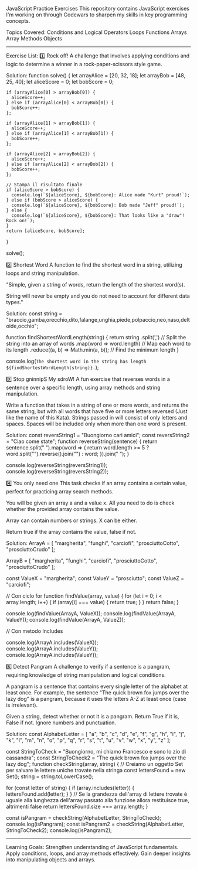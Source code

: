 JavaScript Practice Exercises
This repository contains JavaScript exercises I'm working on through Codewars to sharpen my skills in key programming concepts.

Topics Covered:
Conditions and Logical Operators
Loops
Functions
Arrays
Array Methods
Objects

---------------------------------------------------------------------------------------------

Exercise List:
1️⃣ Rock off!
A challenge that involves applying conditions and logic to determine a winner in a rock-paper-scissors style game.

Solution: 
function solve() {
  let arrayAlice = [20, 32, 18];
  let arrayBob = [48, 25, 40];
    let aliceScore = 0;
    let bobScore = 0;

    if (arrayAlice[0] > arrayBob[0]) {
      aliceScore++;
    } else if (arrayAlice[0] < arrayBob[0]) {
      bobScore++;
    };

    if (arrayAlice[1] > arrayBob[1]) {
      aliceScore++;
    } else if (arrayAlice[1] < arrayBob[1]) {
      bobScore++;
    };

    if (arrayAlice[2] > arrayBob[2]) {
      aliceScore++;
    } else if (arrayAlice[2] < arrayBob[2]) {
      bobScore++;
    };
  
    // Stampa il risultato finale
    if (aliceScore > bobScore) {
      console.log(`${aliceScore}, ${bobScore}: Alice made "Kurt" proud!`);
    } else if (bobScore > aliceScore) {
      console.log(`${aliceScore}, ${bobScore}: Bob made "Jeff" proud!`);
    } else {
      console.log(`${aliceScore}, ${bobScore}: That looks like a "draw"! Rock on!`);
    }
    return [aliceScore, bobScore];
  }

  solve();

2️⃣ Shortest Word
A function to find the shortest word in a string, utilizing loops and string manipulation.

"Simple, given a string of words, return the length of the shortest word(s).

String will never be empty and you do not need to account for different data types."

Solution:
const string = "braccio,gamba,orecchio,dito,falange,unghia,piede,polpaccio,neo,naso,deltoide,occhio";

function findShortestWordLength(string) {
  return string
    .split(',')             // Split the string into an array of words
    .map(word => word.length) // Map each word to its length
    .reduce((a, b) => Math.min(a, b)); // Find the minimum length
}

console.log(`The shortest word in the string has length ${findShortestWordLength(string)}.`);

3️⃣ Stop gninnipS My sdroW!
A fun exercise that reverses words in a sentence over a specific length, using array methods and string manipulation.

Write a function that takes in a string of one or more words, and returns the same string, but with all words that have five or more letters reversed (Just like the name of this Kata). Strings passed in will consist of only letters and spaces. Spaces will be included only when more than one word is present.

Solution:
const reversString1 = "Buongiorno cari amici";
const reversString2 = "Ciao come state";
function reverseString(sentence) {
  return sentence.split(" ").map(word => {
    return word.length >= 5 ? word.split("").reverse().join("") : word;
  }).join(" ");
}

console.log(reverseString(reversString1));
console.log(reverseString(reversString2));

4️⃣ You only need one
This task checks if an array contains a certain value, perfect for practicing array search methods.

You will be given an array a and a value x. All you need to do is check whether the provided array contains the value.

Array can contain numbers or strings. X can be either.

Return true if the array contains the value, false if not.

Solution:
ArrayA = [
  "margherita",
  "funghi",
  "carciofi",
  "prosciuttoCotto",
  "prosciuttoCrudo"
];

ArrayB = [
  "margherita",
  "funghi",
  "carciofi",
  "prosciuttoCotto",
  "prosciuttoCrudo"
];

const ValueX = "margherita";
const ValueY = "prosciutto";
const ValueZ = "carciofi";

// Con ciclo for
function findValue(array, value) {
  for (let i = 0; i < array.length; i++) {
    if (array[i] === value) {
      return true;
    }
  }
  return false;
}

console.log(findValue(ArrayA, ValueX));
console.log(findValue(ArrayA, ValueY));
console.log(findValue(ArrayA, ValueZ));

// Con metodo Includes

console.log(ArrayA.includes(ValueX));
console.log(ArrayA.includes(ValueY));
console.log(ArrayA.includes(ValueY));



5️⃣ Detect Pangram
A challenge to verify if a sentence is a pangram, requiring knowledge of string manipulation and logical conditions.

A pangram is a sentence that contains every single letter of the alphabet at least once. For example, the sentence "The quick brown fox jumps over the lazy dog" is a pangram, because it uses the letters A-Z at least once (case is irrelevant).

Given a string, detect whether or not it is a pangram. Return True if it is, False if not. Ignore numbers and punctuation.

Solution:
const AlphabetLetter = [
  "a", "b", "c", "d", "e", "f", "g", "h", "i",
  "j", "k", "l", "m", "n", "o", "p", "q", "r",
  "s", "t", "u", "v", "w", "x", "y", "z"
];

const StringToCheck = "Buongiorno, mi chiamo Francesco e sono lo zio di cassandra";
const StringToCheck2 = "The quick brown fox jumps over the lazy dog";
function checkString(array, string) {
  // Creiamo un oggetto Set per salvare le lettere uniche trovate nella stringa
  const lettersFound = new Set();
  string = string.toLowerCase();

  for (const letter of string) {
    if (array.includes(letter)) {
      lettersFound.add(letter);
    }
  }
  // Se la grandezza dell'array di lettere trovate è uguale alla lunghezza dell'array passato alla funzione allora restituisce true, altrimenti false
  return lettersFound.size === array.length;
}

const isPangram = checkString(AlphabetLetter, StringToCheck);
console.log(isPangram);
const isPangram2 = checkString(AlphabetLetter, StringToCheck2);
console.log(isPangram2);

--------------------------------------------------------------------------------------------------------------------

Learning Goals:
Strengthen understanding of JavaScript fundamentals.
Apply conditions, loops, and array methods effectively.
Gain deeper insights into manipulating objects and arrays.